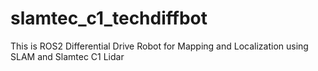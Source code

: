 # slamtec_c1_techdiffbot
This is ROS2 Differential Drive Robot for Mapping and Localization using SLAM and Slamtec C1 Lidar
